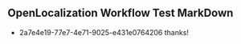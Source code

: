 ## OpenLocalization Workflow Test MarkDown

* 2a7e4e19-77e7-4e71-9025-e431e0764206 
thanks!



<!--HONumber=Feb16_HO3-->
